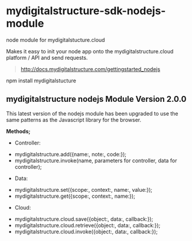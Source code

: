 mydigitalstructure-sdk-nodejs-module
====================================

node module for mydigitalstucture.cloud

Makes it easy to init your node app onto the mydigitalstructure.cloud platform / API and send requests.

> http://docs.mydigitalstructure.com/gettingstarted_nodejs

npm install mydigitalstucture

mydigitalstructure nodejs Module Version 2.0.0
----------------------------------------------

This latest version of the nodejs module has been upgraded to use the same patterns as the Javascript library for the browser.

**Methods;**

* Controller:
- mydigitalstructure.add({name:, note:, code:});
- mydigitalstructure.invoke(name, parameters for controller, data for controller);

<!-- end of the list -->

* Data:
- mydigitalstructure.set({scope:, context:, name:, value:});
- mydigitalstructure.get({scope:, context:, name:});

<!-- end of the list -->

* Cloud:
- mydigitalstructure.cloud.save({object:, data:, callback:});
- mydigitalstructure.cloud.retrieve({object:, data:, callback:});
- mydigitalstructure.cloud.invoke({object:, data:, callback:});

<!-- end of the list -->